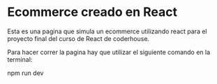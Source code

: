 # Ecommerce creado en React

Esta es una pagina que simula un ecommerce utilizando react para el proyecto final del curso de React de coderhouse.

Para hacer correr la pagina hay que utilizar el siguiente comando en la terminal:

npm run dev
